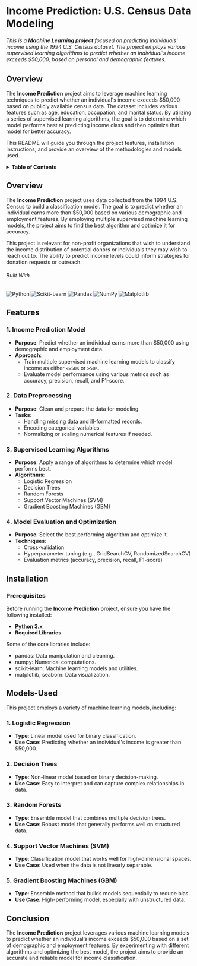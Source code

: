 # Income Prediction: U.S. Census Data Modeling

###### This is a **Machine Learning project** focused on predicting individuals' income using the 1994 U.S. Census dataset. The project employs various supervised learning algorithms to predict whether an individual's income exceeds $50,000, based on personal and demographic features.

## Overview

The **Income Prediction** project aims to leverage machine learning techniques to predict whether an individual's income exceeds $50,000 based on publicly available census data. The dataset includes various features such as age, education, occupation, and marital status. By utilizing a series of supervised learning algorithms, the goal is to determine which model performs best at predicting income class and then optimize that model for better accuracy.

This README will guide you through the project features, installation instructions, and provide an overview of the methodologies and models used.

<details>
  <summary><b>Table of Contents</b></summary>
  <ol>
    <li><a href="#overview">Overview</a></li>
    <li><a href="#features">Features</a></li>
    <li><a href="#installation">Installation</a></li>
    <li><a href="#Models-Used">Models-Used</a></li>
  </ol>
</details>

## Overview

The **Income Prediction** project uses data collected from the 1994 U.S. Census to build a classification model. The goal is to predict whether an individual earns more than $50,000 based on various demographic and employment features. By employing multiple supervised machine learning models, the project aims to find the best algorithm and optimize it for accuracy.

This project is relevant for non-profit organizations that wish to understand the income distribution of potential donors or individuals they may wish to reach out to. The ability to predict income levels could inform strategies for donation requests or outreach.

###### Built With

![Python](https://img.shields.io/badge/Python-FFD43B?style=for-the-badge&logo=python&logoColor=blue) ![Scikit-Learn](https://img.shields.io/badge/scikit-learn-F7931E?style=for-the-badge&logo=scikit-learn&logoColor=white) ![Pandas](https://img.shields.io/badge/Pandas-150458?style=for-the-badge&logo=pandas&logoColor=white) ![NumPy](https://img.shields.io/badge/NumPy-777BB4?style=for-the-badge&logo=numpy&logoColor=white) ![Matplotlib](https://img.shields.io/badge/Matplotlib-2C6BB0?style=for-the-badge&logo=matplotlib&logoColor=white)

## Features

### 1. **Income Prediction Model**

- **Purpose**: Predict whether an individual earns more than $50,000 using demographic and employment data.
- **Approach**:
  - Train multiple supervised machine learning models to classify income as either `<=50K` or `>50K`.
  - Evaluate model performance using various metrics such as accuracy, precision, recall, and F1-score.

### 2. **Data Preprocessing**

- **Purpose**: Clean and prepare the data for modeling.
- **Tasks**:
  - Handling missing data and ill-formatted records.
  - Encoding categorical variables.
  - Normalizing or scaling numerical features if needed.

### 3. **Supervised Learning Algorithms**

- **Purpose**: Apply a range of algorithms to determine which model performs best.
- **Algorithms**:
  - Logistic Regression
  - Decision Trees
  - Random Forests
  - Support Vector Machines (SVM)
  - Gradient Boosting Machines (GBM)

### 4. **Model Evaluation and Optimization**

- **Purpose**: Select the best performing algorithm and optimize it.
- **Techniques**:
  - Cross-validation
  - Hyperparameter tuning (e.g., GridSearchCV, RandomizedSearchCV)
  - Evaluation metrics (accuracy, precision, recall, F1-score)

## Installation

### Prerequisites

Before running the **Income Prediction** project, ensure you have the following installed:

- **Python 3.x**
- **Required Libraries**

Some of the core libraries include:

- pandas: Data manipulation and cleaning.
- numpy: Numerical computations.
- scikit-learn: Machine learning models and utilities.
- matplotlib, seaborn: Data visualization.

## Models-Used

This project employs a variety of machine learning models, including:

### 1. Logistic Regression

- **Type**: Linear model used for binary classification.
- **Use Case**: Predicting whether an individual's income is greater than $50,000.

### 2. Decision Trees

- **Type**: Non-linear model based on binary decision-making.
- **Use Case**: Easy to interpret and can capture complex relationships in data.

### 3. Random Forests

- **Type**: Ensemble model that combines multiple decision trees.
- **Use Case**: Robust model that generally performs well on structured data.

### 4. Support Vector Machines (SVM)

- **Type**: Classification model that works well for high-dimensional spaces.
- **Use Case**: Used when the data is not linearly separable.

### 5. Gradient Boosting Machines (GBM)

- **Type**: Ensemble method that builds models sequentially to reduce bias.
- **Use Case**: High-performing model, especially with unstructured data.

## Conclusion

The **Income Prediction** project leverages various machine learning models to predict whether an individual’s income exceeds $50,000 based on a set of demographic and employment features. By experimenting with different algorithms and optimizing the best model, the project aims to provide an accurate and reliable model for income classification.
